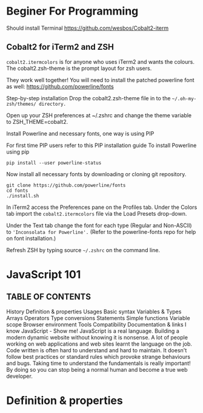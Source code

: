 # Beginer For Programming
Should install Terminal
https://github.com/wesbos/Cobalt2-iterm
## Cobalt2 for iTerm2 and ZSH
<code>cobalt2.itermcolors</code> is for anyone who uses iTerm2 and wants the colours. The cobalt2.zsh-theme is the prompt layout for zsh users.

They work well together! You will need to install the patched powerline font as well: https://github.com/powerline/fonts

Step-by-step installation
Drop the cobalt2.zsh-theme file in to the <code>~/.oh-my-zsh/themes/ directory.</code>

Open up your ZSH preferences at ~/.zshrc and change the theme variable to ZSH_THEME=cobalt2.

Install Powerline and necessary fonts, one way is using PIP

For first time PIP users refer to this PIP installation guide
To install Powerline using pip
```
pip install --user powerline-status
```
Now install all necessary fonts by downloading or cloning git repository.
```
git clone https://github.com/powerline/fonts
cd fonts
./install.sh
```
In iTerm2 access the Preferences pane on the Profiles tab.
Under the Colors tab import the <code>cobalt2.itermcolors</code> file via the Load Presets drop-down.

Under the Text tab change the font for each type (Regular and Non-ASCII) to <code>'Inconsolata for Powerline'.</code> (Refer to the powerline-fonts repo for help on font installation.)

Refresh ZSH by typing source <code>~/.zshrc</code> on the command line.







# JavaScript 101
## TABLE OF CONTENTS
History Definition & properties Usages Basic syntax
Variables & Types Arrays Operators Type conversions Statements
Simple functions
Variable scope
Browser environment
Tools
Compatibility
Documentation & links
I know JavaScript - Show me!
JavaScript is a real language. Building a modern dynamic website without knowing it is nonsense. A lot of people working on web applications and web sites learnt the language on the job. Code written is often hard to understand and hard to maintain. It doesn't follow best practices or standard rules which provoke strange behaviours and bugs. Taking time to understand the fundamentals is really important! By doing so you can stop being a normal human and become a true web developer.

# Definition & properties